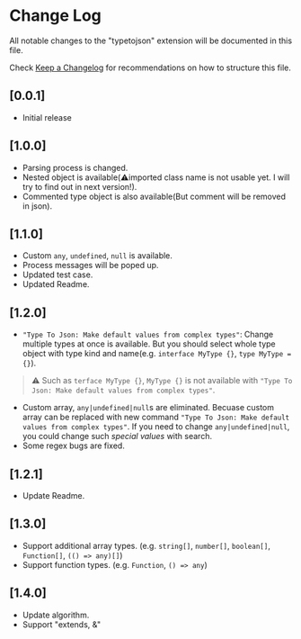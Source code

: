 # Change Log

All notable changes to the "typetojson" extension will be documented in this file.

Check [Keep a Changelog](http://keepachangelog.com/) for recommendations on how to structure this file.

## [0.0.1]

- Initial release

## [1.0.0]

- Parsing process is changed.
- Nested object is available(⚠️imported class name is not usable yet. I will try to find out in next version!).
- Commented type object is also available(But comment will be removed in json).

## [1.1.0]

- Custom `any`, `undefined`, `null` is available.
- Process messages will be poped up.
- Updated test case.
- Updated Readme.

## [1.2.0]

- `"Type To Json: Make default values from complex types"`: Change multiple types at once is available. But you should select whole type object with type kind and name(e.g. `interface MyType {}`, `type MyType = {}`).

> ⚠️ Such as `terface MyType {}`, `MyType {}` is not available with `"Type To Json: Make default values from complex types"`.

- Custom array, `any|undefined|null`s are eliminated. Becuase custom array can be replaced with new command `"Type To Json: Make default values from complex types"`. If you need to change `any|undefined|null`, you could change such _special values_ with search.
- Some regex bugs are fixed.

## [1.2.1]

- Update Readme.

## [1.3.0]

- Support additional array types. (e.g. `string[]`, `number[]`, `boolean[]`, `Function[]`, `(() => any)[]`)
- Support function types. (e.g. `Function`, `() => any`)

## [1.4.0]

- Update algorithm.
- Support "extends, &"
